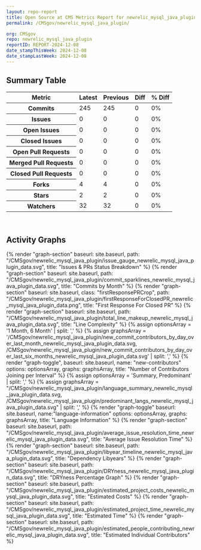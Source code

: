 ```yaml
---
layout: repo-report
title: Open Source at CMS Metrics Report for newrelic_mysql_java_plugin | REPORT-2024-12-08
permalink: /CMSgov/newrelic_mysql_java_plugin/

org: CMSgov
repo: newrelic_mysql_java_plugin
reportID: REPORT-2024-12-08
date_stampThisWeek: 2024-12-08
date_stampLastWeek: 2024-12-08
---
```

<div class="summary-table">
  <table class="usa-table usa-table--borderless">
    <h2> Summary Table </h2>
    <thead>
      <tr>
        <th scope="col">Metric</th>
        <th scope="col">Latest</th>
        <th scope="col">Previous</th>
        <th scope="col">Diff</th>
        <th scope="col">% Diff</th>
      </tr>
    </thead>
    <tbody>
      <tr>
        <th scope="row">Commits</th>
        <td>245</td>
        <td>245</td>
        <td style="" >0</td>
        <td style="" >0%</td>
      </tr>
      <tr>
        <th scope="row">Issues</th>
        <td>0</td>
        <td>0</td>
        <td style="" >0</td>
        <td style="" >0%</td>
      </tr>
      <tr>
        <th scope="row">Open Issues</th>
        <td>0</td>
        <td>0</td>
        <td style="" >0</td>
        <td style="" >0%</td>
      </tr>
      <tr>
        <th scope="row">Closed Issues</th>
        <td>0</td>
        <td>0</td>
        <td style="" >0</td>
        <td style="" >0%</td>
      </tr>
      <tr>
        <th scope="row">Open Pull Requests</th>
        <td>0</td>
        <td>0</td>
        <td style="" >0</td>
        <td style="" >0%</td>
      </tr>
      <tr>
        <th scope="row">Merged Pull Requests</th>
        <td>0</td>
        <td>0</td>
        <td style="" >0</td>
        <td style="" >0%</td>
      </tr>
      <tr>
        <th scope="row">Closed Pull Requests</th>
        <td>0</td>
        <td>0</td>
        <td style="" >0</td>
        <td style="" >0%</td>
      </tr>
      <tr>
        <th scope="row">Forks</th>
        <td>4</td>
        <td>4</td>
        <td style="" >0</td>
        <td style="" >0%</td>
      </tr>
      <tr>
        <th scope="row">Stars</th>
        <td>2</td>
        <td>2</td>
        <td style="" >0</td>
        <td style="" >0%</td>
      </tr>
      <tr>
        <th scope="row">Watchers</th>
        <td>32</td>
        <td>32</td>
        <td style="" >0</td>
        <td style="" >0%</td>
      </tr>
    </tbody>
  </table>
</div>
<div class="graph-container">
  <br>
  <h2>Activity Graphs</h2>
  <div class="all-graphs">
    <!--- Issues/PRs Status Breakdown Graph -->
    {% render "graph-section"  baseurl: site.baseurl, path: "/CMSgov/newrelic_mysql_java_plugin/issue_gauge_newrelic_mysql_java_plugin_data.svg", title: "Issues & PRs Status Breakdown" %}
    <!--- Contributor Activity Line Graph -->
    {% render "graph-section" baseurl: site.baseurl, path: "/CMSgov/newrelic_mysql_java_plugin/commit_sparklines_newrelic_mysql_java_plugin_data.svg", title: "Commits by Month" %}
    <!--- First Response For Closed PR Scatterplot -->
    {% render "graph-section" baseurl: site.baseurl, class: "firstResponsePRCrop", path: "/CMSgov/newrelic_mysql_java_plugin/firstResponseForClosedPR_newrelic_mysql_java_plugin_data.png", title: "First Response For Closed PR" %}
    <!--- Line Complexity Graphs -->
    {% render "graph-section" baseurl: site.baseurl, path: "/CMSgov/newrelic_mysql_java_plugin/total_line_makeup_newrelic_mysql_java_plugin_data.svg", title: "Line Complexity" %}
    <!--- New Commit Contributors by Day over Last Month and Last 6 Months -->
      {% assign optionsArray = '1 Month, 6 Month' | split: ',' %}
      {% assign graphsArray = '/CMSgov/newrelic_mysql_java_plugin/new_commit_contributors_by_day_over_last_month_newrelic_mysql_java_plugin_data.svg, /CMSgov/newrelic_mysql_java_plugin/new_commit_contributors_by_day_over_last_six_months_newrelic_mysql_java_plugin_data.svg' | split: ',' %}
      {% render "graph-toggle", baseurl: site.baseurl, name: "new-contributors" options: optionsArray, graphs: graphsArray, title: "Number of Contributors Joining per Interval" %}
    <!-- Languages Graphs - Summary + Predominant -->
    {% assign optionsArray = 'Summary, Predominant' | split: ',' %}
    {% assign graphsArray = "/CMSgov/newrelic_mysql_java_plugin/language_summary_newrelic_mysql_java_plugin_data.svg, /CMSgov/newrelic_mysql_java_plugin/predominant_langs_newrelic_mysql_java_plugin_data.svg" | split: ',' %}
    {% render "graph-toggle" baseurl: site.baseurl, name:"language-information" options: optionsArray, graphs: graphsArray, title: "Language Information" %}
    <!-- Average Issue Resolution Time -->
    {% render "graph-section" baseurl: site.baseurl, path: "/CMSgov/newrelic_mysql_java_plugin/average_issue_resolution_time_newrelic_mysql_java_plugin_data.svg", title: "Average Issue Resolution Time" %}
    <!-- Libyear Timeline Graph -->
    {% render "graph-section" baseurl: site.baseurl, path: "/CMSgov/newrelic_mysql_java_plugin/libyear_timeline_newrelic_mysql_java_plugin_data.svg", title: "Dependency Libyears" %}
    <!-- DRYness Percentages Graph -->
    {% render "graph-section" baseurl: site.baseurl, path: "/CMSgov/newrelic_mysql_java_plugin/DRYness_newrelic_mysql_java_plugin_data.svg", title: "DRYness Percentage Graph" %}
    <!-- Cost Estimate Chart -->
    {% render "graph-section" baseurl: site.baseurl, path: "/CMSgov/newrelic_mysql_java_plugin/estimated_project_costs_newrelic_mysql_java_plugin_data.svg", title: "Estimated Costs" %}
     <!-- Time Estimate Chart -->
    {% render "graph-section" baseurl: site.baseurl, path: "/CMSgov/newrelic_mysql_java_plugin/estimated_project_time_newrelic_mysql_java_plugin_data.svg", title: "Estimated Time" %}
    <!-- Contributor Estimate Chart -->
    {% render "graph-section" baseurl: site.baseurl, path: "/CMSgov/newrelic_mysql_java_plugin/estimated_people_contributing_newrelic_mysql_java_plugin_data.svg", title: "Estimated Individual Contributors" %}
</div>